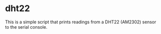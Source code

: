 # dht22
This is a simple script that prints readings from a DHT22 (AM2302) sensor to the serial console.
